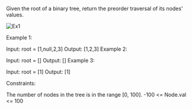 Given the root of a binary tree, return the preorder traversal of its nodes' values.
 
![Ex1](https://assets.leetcode.com/uploads/2020/09/15/inorder_1.jpg)

Example 1:

Input: root = [1,null,2,3]
Output: [1,2,3]
Example 2:

Input: root = []
Output: []
Example 3:

Input: root = [1]
Output: [1]
 
Constraints:

The number of nodes in the tree is in the range [0, 100].
-100 <= Node.val <= 100
